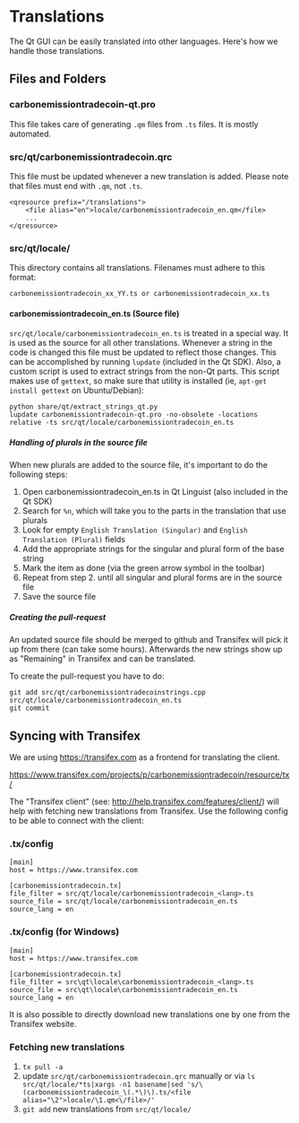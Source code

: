 Translations
============

The Qt GUI can be easily translated into other languages. Here's how we
handle those translations.

Files and Folders
-----------------

### carbonemissiontradecoin-qt.pro

This file takes care of generating `.qm` files from `.ts` files. It is mostly
automated.

### src/qt/carbonemissiontradecoin.qrc

This file must be updated whenever a new translation is added. Please note that
files must end with `.qm`, not `.ts`.

    <qresource prefix="/translations">
        <file alias="en">locale/carbonemissiontradecoin_en.qm</file>
        ...
    </qresource>

### src/qt/locale/

This directory contains all translations. Filenames must adhere to this format:

    carbonemissiontradecoin_xx_YY.ts or carbonemissiontradecoin_xx.ts

#### carbonemissiontradecoin_en.ts (Source file)

`src/qt/locale/carbonemissiontradecoin_en.ts` is treated in a special way. It is used as the
source for all other translations. Whenever a string in the code is changed
this file must be updated to reflect those changes. This can be accomplished
by running `lupdate` (included in the Qt SDK). Also, a custom script is used
to extract strings from the non-Qt parts. This script makes use of `gettext`,
so make sure that utility is installed (ie, `apt-get install gettext` on 
Ubuntu/Debian):

    python share/qt/extract_strings_qt.py
    lupdate carbonemissiontradecoin-qt.pro -no-obsolete -locations relative -ts src/qt/locale/carbonemissiontradecoin_en.ts
    
##### Handling of plurals in the source file

When new plurals are added to the source file, it's important to do the following steps:

1. Open carbonemissiontradecoin_en.ts in Qt Linguist (also included in the Qt SDK)
2. Search for `%n`, which will take you to the parts in the translation that use plurals
3. Look for empty `English Translation (Singular)` and `English Translation (Plural)` fields
4. Add the appropriate strings for the singular and plural form of the base string
5. Mark the item as done (via the green arrow symbol in the toolbar)
6. Repeat from step 2. until all singular and plural forms are in the source file
7. Save the source file

##### Creating the pull-request

An updated source file should be merged to github and Transifex will pick it
up from there (can take some hours). Afterwards the new strings show up as "Remaining"
in Transifex and can be translated.

To create the pull-request you have to do:

    git add src/qt/carbonemissiontradecoinstrings.cpp src/qt/locale/carbonemissiontradecoin_en.ts
    git commit

Syncing with Transifex
----------------------

We are using https://transifex.com as a frontend for translating the client.

https://www.transifex.com/projects/p/carbonemissiontradecoin/resource/tx/

The "Transifex client" (see: http://help.transifex.com/features/client/)
will help with fetching new translations from Transifex. Use the following
config to be able to connect with the client:

### .tx/config

    [main]
    host = https://www.transifex.com

    [carbonemissiontradecoin.tx]
    file_filter = src/qt/locale/carbonemissiontradecoin_<lang>.ts
    source_file = src/qt/locale/carbonemissiontradecoin_en.ts
    source_lang = en
    
### .tx/config (for Windows)

    [main]
    host = https://www.transifex.com

    [carbonemissiontradecoin.tx]
    file_filter = src\qt\locale\carbonemissiontradecoin_<lang>.ts
    source_file = src\qt\locale\carbonemissiontradecoin_en.ts
    source_lang = en

It is also possible to directly download new translations one by one from the Transifex website.

### Fetching new translations

1. `tx pull -a`
2. update `src/qt/carbonemissiontradecoin.qrc` manually or via
   `ls src/qt/locale/*ts|xargs -n1 basename|sed 's/\(carbonemissiontradecoin_\(.*\)\).ts/<file alias="\2">locale/\1.qm<\/file>/'`
3. `git add` new translations from `src/qt/locale/`
